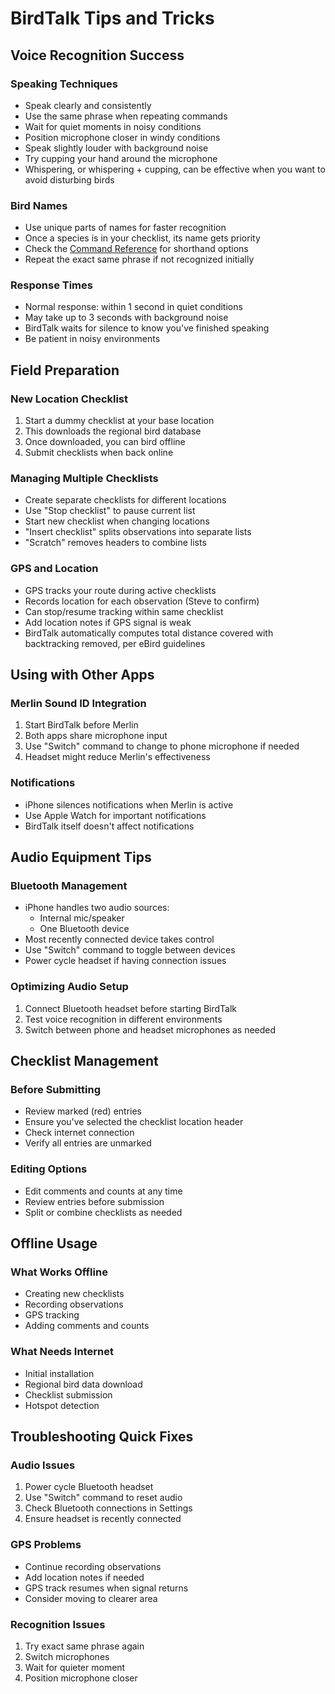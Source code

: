 # BirdTalk Tips and Tricks

## Voice Recognition Success

### Speaking Techniques
- Speak clearly and consistently
- Use the same phrase when repeating commands
- Wait for quiet moments in noisy conditions
- Position microphone closer in windy conditions
- Speak slightly louder with background noise
- Try cupping your hand around the microphone
- Whispering, or whispering + cupping, can be effective when you want to avoid disturbing birds

### Bird Names
- Use unique parts of names for faster recognition
- Once a species is in your checklist, its name gets priority
- Check the [Command Reference](commands/reference.md) for shorthand options
- Repeat the exact same phrase if not recognized initially

### Response Times
- Normal response: within 1 second in quiet conditions
- May take up to 3 seconds with background noise
- BirdTalk waits for silence to know you've finished speaking
- Be patient in noisy environments

## Field Preparation

### New Location Checklist
1. Start a dummy checklist at your base location
2. This downloads the regional bird database
3. Once downloaded, you can bird offline
4. Submit checklists when back online

### Managing Multiple Checklists
- Create separate checklists for different locations
- Use "Stop checklist" to pause current list
- Start new checklist when changing locations
- "Insert checklist" splits observations into separate lists
- "Scratch" removes headers to combine lists

### GPS and Location
- GPS tracks your route during active checklists
- Records location for each observation (Steve to confirm)
- Can stop/resume tracking within same checklist
- Add location notes if GPS signal is weak
- BirdTalk automatically computes total distance covered with backtracking removed, per eBird guidelines

## Using with Other Apps

### Merlin Sound ID Integration
1. Start BirdTalk before Merlin
2. Both apps share microphone input
3. Use "Switch" command to change to phone microphone if needed
4. Headset might reduce Merlin's effectiveness

### Notifications
- iPhone silences notifications when Merlin is active
- Use Apple Watch for important notifications
- BirdTalk itself doesn't affect notifications

## Audio Equipment Tips

### Bluetooth Management
- iPhone handles two audio sources:
    - Internal mic/speaker
    - One Bluetooth device
- Most recently connected device takes control
- Use "Switch" command to toggle between devices
- Power cycle headset if having connection issues

### Optimizing Audio Setup
1. Connect Bluetooth headset before starting BirdTalk
2. Test voice recognition in different environments
3. Switch between phone and headset microphones as needed

## Checklist Management

### Before Submitting
- Review marked (red) entries
- Ensure you've selected the checklist location header
- Check internet connection
- Verify all entries are unmarked

### Editing Options
- Edit comments and counts at any time
- Review entries before submission
- Split or combine checklists as needed

## Offline Usage

### What Works Offline
- Creating new checklists
- Recording observations
- GPS tracking
- Adding comments and counts

### What Needs Internet
- Initial installation
- Regional bird data download
- Checklist submission
- Hotspot detection

## Troubleshooting Quick Fixes

### Audio Issues
1. Power cycle Bluetooth headset
2. Use "Switch" command to reset audio
3. Check Bluetooth connections in Settings
4. Ensure headset is recently connected

### GPS Problems
- Continue recording observations
- Add location notes if needed
- GPS track resumes when signal returns
- Consider moving to clearer area

### Recognition Issues
1. Try exact same phrase again
2. Switch microphones
3. Wait for quieter moment
4. Position microphone closer
